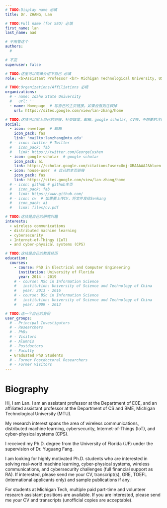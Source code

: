 ```yaml
---
# TODO:Display name 必填
title: Dr. ZHANG, Lan

# TODO:Full name (for SEO) 必填
first_name: lan   
last_name: aad

# 不用管这个
authors:
  # 

# 不变
superuser: false

# TODO:这里可以简单介绍下自己 必填
role: <b>Assistant Professor <br> Michigan Technological University, USA</b>

# TODO:Organizations/Affiliations 必填
organizations:
  # - name: Idaho State University 
  #   url: ''
  - name: Homepage  # 写自己的主页链接，如果没有则注释掉
    url: https://sites.google.com/view/lan-zhang/home

# TODO:这块可以附上自己的链接，社交媒体，邮箱，google scholar, CV等，不想要的注释掉即可
social:
  - icon: envelope  # 邮箱
    icon_pack: fas
    link: 'mailto:lanzhang@mtu.edu'
  # - icon: twitter # Twitter
  #   icon_pack: fab  
  #   link: https://twitter.com/GeorgeCushen
  - icon: google-scholar  # google scholar
    icon_pack: ai
    link: https://scholar.google.com/citations?user=Umj-GRAAAAAJ&hl=en
  - icon: house-user  # 自己的主页链接
    icon_pack: fas
    link: https://sites.google.com/view/lan-zhang/home
  # - icon: github # github主页
  #   icon_pack: fab   
  #   link: https://www.github.com/
  # - icon: cv  # 如果要上传CV，将文件发给Senkang
  #   icon_pack: ai
  #   link: files/cv.pdf

# TODO:这块是自己的研究兴趣
interests:
  - wireless communications
  - distributed machine learning
  - cybersecurity
  - Internet-of-Things (IoT)
  - and cyber-physical systems (CPS)

# TODO:这块是自己的教育经历
education:
  courses:
    - course: PhD in Electrical and Computer Engineering
      institution: University of Florida
      year: 2014 - 2019
    # - course: MSc in Information Science 
    #   institution: University of Science and Technology of China
    #   year: 2013 - 2016
    # - course: BSc in Information Science
    #   institution: University of Science and Technology of China
    #   year: 2009 - 2013

# TODO:选一个自己的身份
user_groups:
  # - Principal Investigators
  # - Researchers
  # - PhDs
  # - Visitors
  # - Alumnis
  # - Postdoctors
  # - Faculty
  - Graduated PhD Students
  # - Former Postdoctoral Researchers
  # - Former Visitors
---
```

<!-- TODO:写自己的Biography -->
# Biography
<!-- <p style="text-align:justify">  -->
Hi, I am Lan. I am an assistant professor at the Department of ECE, and an affiliated assistant professor at the Department of CS and BME, Michigan Technological University (MTU). 

My research interest spans the area of wireless communications, distributed machine learning, cybersecurity, Internet-of-Things (IoT), and cyber-physical systems (CPS). 

I received my Ph.D. degree from the University of Florida (UF) under the supervision of Dr. Yuguang Fang.

I am looking for highly motivated Ph.D. students who are interested in solving real-world machine learning, cyber-physical systems, wireless communications, and cybersecurity challenges (full financial support as RA). If interested, please send me your CV, transcript(s), GRE, TOEFL (international applicants only) and sample publications if any. 

For students at Michigan Tech, multiple paid part-time and volunteer research assistant positions are available. If you are interested, please send me your CV and transcripts (unofficial copies are acceptable).
